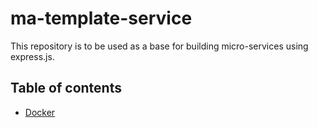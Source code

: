 # ma-template-service

This repository is to be used as a base for building micro-services
using express.js. 

## Table of contents

- [Docker](./documentation/DOCKER.md)
